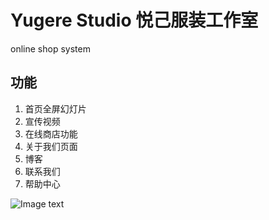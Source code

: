# Yugere Studio 悦己服装工作室

online shop system

## 功能

1. 首页全屏幻灯片
2. 宣传视频
3. 在线商店功能
4. 关于我们页面
5. 博客
6. 联系我们
7. 帮助中心

![Image text](https://raw.github.com/yourName/repositpry/master/yourprojectName/img-folder/test.jpg)

